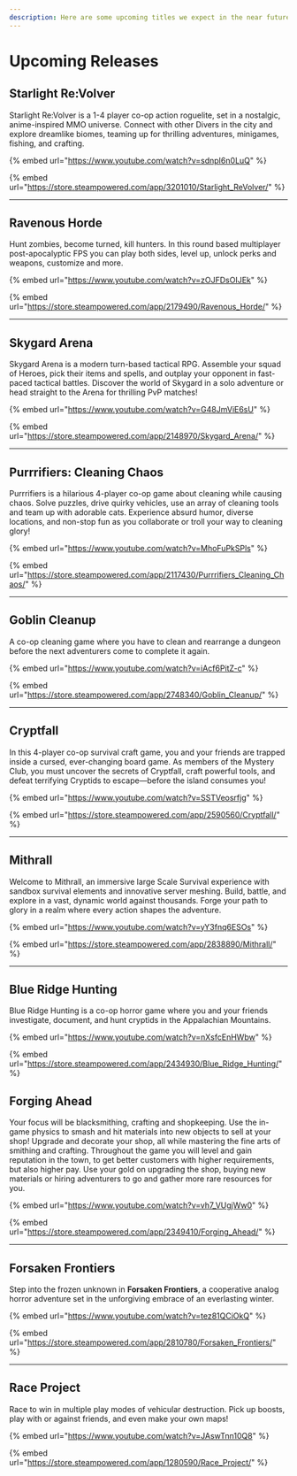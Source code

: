 ```yaml
---
description: Here are some upcoming titles we expect in the near future.
---
```


# Upcoming Releases

## Starlight Re:Volver

Starlight Re:Volver is a 1-4 player co-op action roguelite, set in a nostalgic, anime-inspired MMO universe. Connect with other Divers in the city and explore dreamlike biomes, teaming up for thrilling adventures, minigames, fishing, and crafting.

{% embed url="https://www.youtube.com/watch?v=sdnpI6n0LuQ" %}

{% embed url="https://store.steampowered.com/app/3201010/Starlight_ReVolver/" %}

***

## Ravenous Horde

Hunt zombies, become turned, kill hunters. In this round based multiplayer post-apocalyptic FPS you can play both sides, level up, unlock perks and weapons, customize and more.

{% embed url="https://www.youtube.com/watch?v=zOJFDsOIJEk" %}

{% embed url="https://store.steampowered.com/app/2179490/Ravenous_Horde/" %}

***

## Skygard Arena

Skygard Arena is a modern turn-based tactical RPG. Assemble your squad of Heroes, pick their items and spells, and outplay your opponent in fast-paced tactical battles. Discover the world of Skygard in a solo adventure or head straight to the Arena for thrilling PvP matches!

{% embed url="https://www.youtube.com/watch?v=G48JmViE6sU" %}

{% embed url="https://store.steampowered.com/app/2148970/Skygard_Arena/" %}

***

## Purrrifiers: Cleaning Chaos

Purrrifiers is a hilarious 4-player co-op game about cleaning while causing chaos. Solve puzzles, drive quirky vehicles, use an array of cleaning tools and team up with adorable cats. Experience absurd humor, diverse locations, and non-stop fun as you collaborate or troll your way to cleaning glory!

{% embed url="https://www.youtube.com/watch?v=MhoFuPkSPls" %}

{% embed url="https://store.steampowered.com/app/2117430/Purrrifiers_Cleaning_Chaos/" %}

***

## Goblin Cleanup

A co-op cleaning game where you have to clean and rearrange a dungeon before the next adventurers come to complete it again.

{% embed url="https://www.youtube.com/watch?v=iAcf6PitZ-c" %}

{% embed url="https://store.steampowered.com/app/2748340/Goblin_Cleanup/" %}

***

## Cryptfall

In this 4-player co-op survival craft game, you and your friends are trapped inside a cursed, ever-changing board game. As members of the Mystery Club, you must uncover the secrets of Cryptfall, craft powerful tools, and defeat terrifying Cryptids to escape—before the island consumes you!

{% embed url="https://www.youtube.com/watch?v=SSTVeosrfjg" %}

{% embed url="https://store.steampowered.com/app/2590560/Cryptfall/" %}

***

## Mithrall

Welcome to Mithrall, an immersive large Scale Survival experience with sandbox survival elements and innovative server meshing. Build, battle, and explore in a vast, dynamic world against thousands. Forge your path to glory in a realm where every action shapes the adventure.

{% embed url="https://www.youtube.com/watch?v=yY3fnq6ESOs" %}

{% embed url="https://store.steampowered.com/app/2838890/Mithrall/" %}

***

## Blue Ridge Hunting

Blue Ridge Hunting is a co-op horror game where you and your friends investigate, document, and hunt cryptids in the Appalachian Mountains.

{% embed url="https://www.youtube.com/watch?v=nXsfcEnHWbw" %}

{% embed url="https://store.steampowered.com/app/2434930/Blue_Ridge_Hunting/" %}

## Forging Ahead

Your focus will be blacksmithing, crafting and shopkeeping. Use the in-game physics to smash and hit materials into new objects to sell at your shop! Upgrade and decorate your shop, all while mastering the fine arts of smithing and crafting. Throughout the game you will level and gain reputation in the town, to get better customers with higher requirements, but also higher pay. Use your gold on upgrading the shop, buying new materials or hiring adventurers to go and gather more rare resources for you.

{% embed url="https://www.youtube.com/watch?v=vh7_VUgjWw0" %}

{% embed url="https://store.steampowered.com/app/2349410/Forging_Ahead/" %}

***

## Forsaken Frontiers

Step into the frozen unknown in **Forsaken Frontiers**, a cooperative analog horror adventure set in the unforgiving embrace of an everlasting winter.

{% embed url="https://www.youtube.com/watch?v=tez81QCiOkQ" %}

{% embed url="https://store.steampowered.com/app/2810780/Forsaken_Frontiers/" %}

***

## Race Project

Race to win in multiple play modes of vehicular destruction. Pick up boosts, play with or against friends, and even make your own maps!

{% embed url="https://www.youtube.com/watch?v=JAswTnn10Q8" %}

{% embed url="https://store.steampowered.com/app/1280590/Race_Project/" %}
